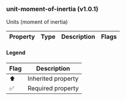 ### unit-moment-of-inertia (v1.0.1)
Units (moment of inertia)

| Property | Type | Description | Flags |
|---|---|---|---|


#### Legend

| Flag | Description |
| --- | --- |
| ⬆️ | Inherited property |
| ✅ | Required property |

